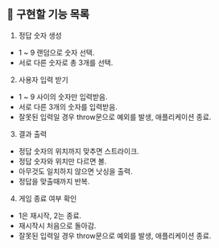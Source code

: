 ## 📃 구현할 기능 목록

1. 정답 숫자 생성

- 1 ~ 9 랜덤으로 숫자 선택.
- 서로 다른 숫자로 총 3개를 선택.

2. 사용자 입력 받기

- 1 ~ 9 사이의 숫자만 입력받음.
- 서로 다른 3개의 숫자를 입력받음.
- 잘못된 입력일 경우 throw문으로 예외를 발생, 애플리케이션 종료.

3. 결과 출력

- 정답 숫자의 위치까지 맞추면 스트라이크.
- 정답 숫자와 위치만 다르면 볼.
- 아무것도 일치하지 않으면 낫싱을 출력.
- 정답을 맞출때까지 반복.

4. 게임 종료 여부 확인

- 1은 재시작, 2는 종료.
- 재시작시 처음으로 돌아감.
- 잘못된 입력일 경우 throw문으로 예외를 발생, 애플리케이션 종료.
